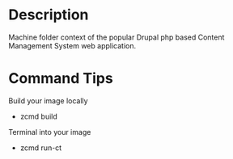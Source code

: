 # Description
Machine folder context of the popular Drupal php based Content Management System web application.

# Command Tips
Build your image locally
* zcmd build

Terminal into your image
* zcmd run-ct
